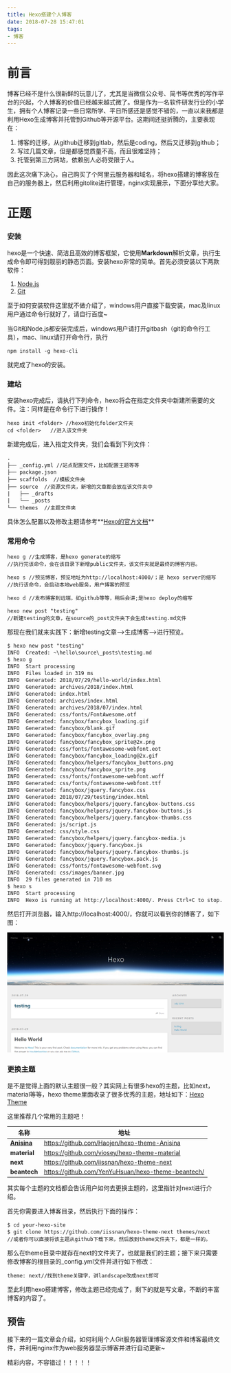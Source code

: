 ```yaml
---
title: Hexo搭建个人博客
date: 2018-07-28 15:47:01
tags: 
- 博客
---
```


# 前言

博客已经不是什么很新鲜的玩意儿了，尤其是当微信公众号、简书等优秀的写作平台的兴起，个人博客的价值已经越来越式微了。但是作为一名软件研发行业的小学生，拥有个人博客记录一些日常所学、平日所感还是感觉不错的，一直以来我都是利用Hexo生成博客并托管到Github等开源平台。这期间还挺折腾的，主要表现在：

1. 博客的迁移，从github迁移到gitlab，然后是coding，然后又迁移到github；
2. 写过几篇文章，但是都感觉质量不高，而且很难坚持；
3. 托管到第三方网站，依赖别人必将受限于人。

因此这次痛下决心，自己购买了个阿里云服务器和域名，将hexo搭建的博客放在自己的服务器上，然后利用gitolite进行管理，nginx实现展示，下面分享给大家。

<!-- more -->

# 正题

### 安装

hexo是一个快速、简洁且高效的博客框架，它使用**Markdown**解析文章，执行生成命令即可得到靓丽的静态页面。安装hexo非常的简单。首先必须安装以下两款软件：

1. [Node.js](https://nodejs.org/en/)
2. [Git](https://git-scm.com/)

至于如何安装软件这里就不做介绍了，windows用户直接下载安装，mac及linux用户通过命令行就好了，请自行百度~

当Git和Node.js都安装完成后，windows用户请打开gitbash（git的命令行工具），mac、linux请打开命令行，执行

```
npm install -g hexo-cli
```

就完成了hexo的安装。

### 建站

安装hexo完成后，请执行下列命令，hexo将会在指定文件夹中新建所需要的文件。注：同样是在命令行下进行操作！

```
hexo init <folder> //hexo初始化folder文件夹
cd <folder>   //进入该文件夹
```

新建完成后，进入指定文件夹，我们会看到下列文件：

```
.
├── _config.yml //站点配置文件，比如配置主题等等
├── package.json 
├── scaffolds  //模板文件夹
├── source  //资源文件夹，新增的文章都会放在该文件夹中
|   ├── _drafts
|   └── _posts
└── themes  //主题文件夹
```

具体怎么配置以及修改主题请参考**[Hexo的官方文档](https://hexo.io/zh-cn/docs/)**

### 常用命令

```
hexo g //生成博客，是hexo generate的缩写
//执行完该命令，会在该目录下新增public文件夹，该文件夹就是最终的博客内容。
```

```
hexo s //预览博客，预览地址为http://localhost:4000/；是 hexo server的缩写
//执行该命令，会启动本地web服务，用户博客的预览
```

```
hexo d //发布博客到远端，如github等等，稍后会讲;是hexo deploy的缩写
```

```
hexo new post "testing" 
//新建testing的文章，在source的_post文件夹下会生成testing.md文件
```

那现在我们就来实践下：新增testing文章-->生成博客-->进行预览。

```
$ hexo new post "testing"
INFO  Created: ~\hello\source\_posts\testing.md
$ hexo g
INFO  Start processing
INFO  Files loaded in 319 ms
INFO  Generated: 2018/07/29/hello-world/index.html
INFO  Generated: archives/2018/index.html
INFO  Generated: index.html
INFO  Generated: archives/index.html
INFO  Generated: archives/2018/07/index.html
INFO  Generated: css/fonts/FontAwesome.otf
INFO  Generated: fancybox/fancybox_loading.gif
INFO  Generated: fancybox/blank.gif
INFO  Generated: fancybox/fancybox_overlay.png
INFO  Generated: fancybox/fancybox_sprite@2x.png
INFO  Generated: css/fonts/fontawesome-webfont.eot
INFO  Generated: fancybox/fancybox_loading@2x.gif
INFO  Generated: fancybox/helpers/fancybox_buttons.png
INFO  Generated: fancybox/fancybox_sprite.png
INFO  Generated: css/fonts/fontawesome-webfont.woff
INFO  Generated: css/fonts/fontawesome-webfont.ttf
INFO  Generated: fancybox/jquery.fancybox.css
INFO  Generated: 2018/07/29/testing/index.html
INFO  Generated: fancybox/helpers/jquery.fancybox-buttons.css
INFO  Generated: fancybox/helpers/jquery.fancybox-buttons.js
INFO  Generated: fancybox/helpers/jquery.fancybox-thumbs.css
INFO  Generated: js/script.js
INFO  Generated: css/style.css
INFO  Generated: fancybox/helpers/jquery.fancybox-media.js
INFO  Generated: fancybox/jquery.fancybox.js
INFO  Generated: fancybox/helpers/jquery.fancybox-thumbs.js
INFO  Generated: fancybox/jquery.fancybox.pack.js
INFO  Generated: css/fonts/fontawesome-webfont.svg
INFO  Generated: css/images/banner.jpg
INFO  29 files generated in 710 ms
$ hexo s
INFO  Start processing
INFO  Hexo is running at http://localhost:4000/. Press Ctrl+C to stop.
```

然后打开浏览器，输入http://localhost:4000/，你就可以看到你的博客了，如下图：

![testing](./Build-personal-blog-by-hexo/testing.png)

### 更换主题

是不是觉得上面的默认主题很一般？其实网上有很多hexo的主题，比如next，material等等，hexo theme里面收录了很多优秀的主题，地址如下：[Hexo Theme](https://hexo.io/themes/)

这里推荐几个常用的主题吧！

| 名称                                                        | 地址                                               |
| ----------------------------------------------------------- | -------------------------------------------------- |
| **[Anisina](https://github.com/haojen/hexo-theme-Anisina)** | https://github.com/Haojen/hexo-theme-Anisina       |
| **material**                                                | https://github.com/viosey/hexo-theme-material      |
| **next**                                                    | https://github.com/iissnan/hexo-theme-next         |
| **beantech**                                                | https://github.com/YenYuHsuan/hexo-theme-beantech/ |

其实每个主题的文档都会告诉用户如何去更换主题的，这里指针对next进行介绍。

首先你需要进入博客目录，然后执行下面的操作：

```
$ cd your-hexo-site
$ git clone https://github.com/iissnan/hexo-theme-next themes/next
//或者你可以直接将该主题从github下载下来，然后放到theme文件夹下，都是一样的。
```

那么在theme目录中就存在next的文件夹了，也就是我们的主题；接下来只需要修改博客的根目录的_config.yml文件并进行如下修改：

```
theme: next//找到theme关键字，讲landscape改成next即可
```

至此利用hexo搭建博客，修改主题已经完成了，剩下的就是写文章，不断的丰富博客的内容了。

## 预告

接下来的一篇文章会介绍，如何利用个人Git服务器管理博客源文件和博客最终文件，并利用nginx作为web服务器显示博客并进行自动更新~ 

精彩内容，不容错过！！！！！